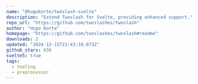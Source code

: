 ```yaml
---
name: "@hugokorte/twoslash-svelte"
description: "Extend Twoslash for Svelte, providing enhanced support."
repo_url: "https://github.com/twoslashes/twoslash"
author: "Hugo Korte"
homepage: "https://github.com/twoslashes/twoslash#readme"
downloads: 2
updated: "2024-12-15T21:43:10.073Z"
github_stars: 656
svelte5: true
tags: 
  - tooling
  - preprocessor
---
```

